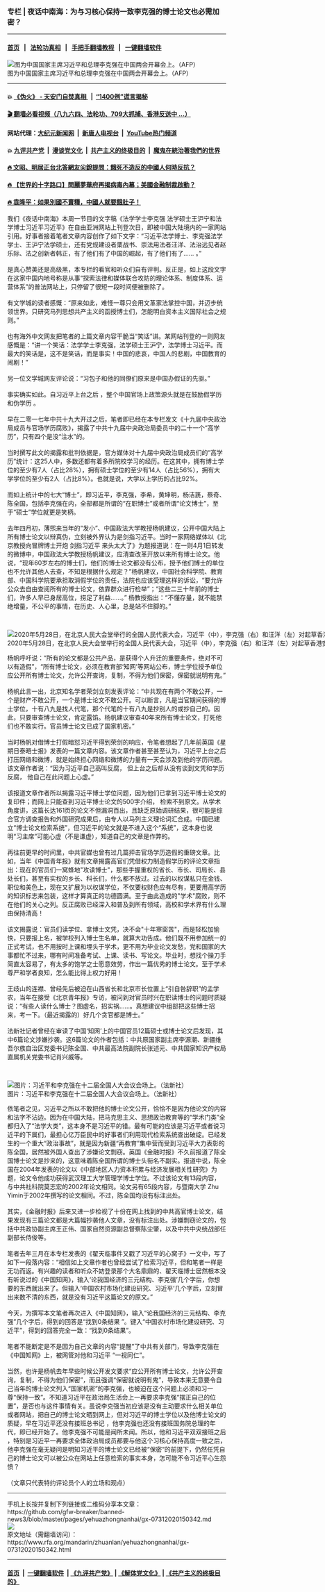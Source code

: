 ### 专栏 | 夜话中南海：为与习核心保持一致李克强的博士论文也必需加密？
------------------------

#### [首页](https://github.com/gfw-breaker/banned-news3/blob/master/README.md) &nbsp;&nbsp;|&nbsp;&nbsp; [法轮功真相](https://github.com/begood0513/basic/blob/master/README.md)  &nbsp;&nbsp;|&nbsp;&nbsp; [手把手翻墙教程](https://github.com/gfw-breaker/guides/wiki)  &nbsp;&nbsp;|&nbsp;&nbsp; [一键翻墙软件](https://github.com/gfw-breaker/nogfw/blob/master/README.md)  



<div id="headerimg">
 <img alt="图为中国国家主席习近平和总理李克强在中国两会开幕会上。（AFP）" src="https://www.rfa.org/mandarin/yataibaodao/zhengzhi/sd-03182015103027.html/000_Hkg10154183.jpg/@@images/c7159c61-4d85-488b-a2f5-c06b8115c8c6.jpeg" title="图为中国国家主席习近平和总理李克强在中国两会开幕会上。（AFP）"/>
 <div id="headerimgcontents">
  <div id="headerimgcaption">
   <span>
    图为中国国家主席习近平和总理李克强在中国两会开幕会上。（AFP）
   </span>
   <!-- zoomattribute -->
  </div>
  <!-- headerimgcaption -->
 </div>
 <!-- headerimagecontents -->
</div>

<hr/>


#### 💥 [《伪火》 - 天安门自焚真相 ](http://141.164.39.94:10000/videos/blog/weihuo.html)&nbsp; |&nbsp; [“1400例”谎言揭秘  ](http://141.164.39.94:10000/videos/blog/jiexi1400.html)

#### [ 🎬  翻墙必看视频（八九六四、法轮功、709大抓捕、香港反送中 ...）](https://github.com/gfw-breaker/links/blob/master/banned.md)

#### 网站代理：[大纪元新闻网](http://167.172.10.89:10080/gb/) &nbsp;|&nbsp; [新唐人电视台](http://167.172.10.89:8808/gb/) &nbsp;|&nbsp; [YouTube热门频道](http://158.247.203.241/youtube.html)

#### 💥 [九评共产党](http://141.164.39.94:10000/videos/res/jiuping/)&nbsp; |&nbsp; [漫谈党文化](http://141.164.39.94:10000/videos/res/mtdwh/)&nbsp; |&nbsp; [共产主义的终极目的](http://141.164.39.94:10000/videos/res/zjmd/)&nbsp; |&nbsp; [魔鬼在統治著我們的世界](http://141.164.39.94:10000/videos/res/TheSpecter/)  

#### [ 🔥  文昭、明居正台北答網友尖銳提問：餓死不造反的中國人何時反抗？](http://141.164.39.94:10000/videos/news/wenzhao-mjz.html)

#### [ 🔥  【世界的十字路口】閆麗夢華府再揭病毒內幕；美國金融制裁啟動？](http://141.164.39.94:10000/videos/news/tanghao01.html)

#### [ 🔥  袁隆平：如果別國不賣糧，中國人就要餓肚子！](http://141.164.39.94:10000/videos/news/yuan.html)

<div id="storytext">
 <div>
  <div class="slot_header">
  </div>
 </div>
 <p>
  我们《夜话中南海》本周一节目的文字稿《法学学士李克强 法学硕士王沪宁和法学博士习近平习近平》在自由亚洲网站上刊登次日，即被中国大陆境内的一家网站引用。好事者接着笔者文章内容创作了如下文字：“习近平法学博士、李克强法学学士、王沪宁法学硕士，还有党规建设者栗战书、崇法用法者汪洋、法治远见者赵乐际、法之创新者韩正，有了他们有了中国的崛起，有了他们有了…… 。”
  <br/>
  <br/>
  是真心赞美还是高级黑，本专栏的看官和听众们自有评判。反正是，如上这段文字在这家中国内地号称是从事“探索法律和媒体联合攻防的理论体系、制度体系、运营体系”的普法网站上，只停留了很短一段时间便被删除了。
  <br/>
  <br/>
  有文学城的读者感慨：“原来如此，难怪一尊只会用文革家法掌控中国，并迈步统领世界。只研究马列思想共产主义的函授博士们，怎能明白资本主义国际社会之规则。”
  <br/>
  <br/>
  也有海外中文网友把笔者的上篇文章内容干脆当“笑话”讲。某网站刊登的一则网友感慨是：“讲一个笑话：法学学士李克强，法学硕士王沪宁，法学博士习近平。而最大的笑话是，这不是笑话，而是事实！中国的悲哀，中国人的悲剧，中国教育的闹剧！”
  <br/>
  <br/>
  另一位文学城网友评论说：“习包子和他的同僚们原来是中国办假证的先驱。”
  <br/>
  <br/>
  事实确实如此。自习近平上台之后 ，整个中国官场上政策源头就是在鼓励假学历和伪学历 。
  <br/>
  <br/>
  早在二零一七年中共十九大开过之后，笔者即已经在本专栏发文《十九届中央政治局成员与官场学历腐败》，揭露了中共十九届中央政治局委员中的二十一个“高学历”，只有四个是没“注水”的。
  <br/>
  <br/>
  当时撰写此文的揭露和批判依据是，官方媒体对十九届中央政治局成员们的“高学历”统计：这25人中，多数还都有着多所院校学习的经历。在这其中，拥有博士学位的至少有7人（占比28%），拥有硕士学位的至少有14人（占比56%），拥有大学学位的至少有2人（占比8%）。也就是说，大学以上学历的占比92%。
  <br/>
  <br/>
  而如上统计中的七大“博士”，即习近平，李克强，李希，黄坤明，杨洁篪，蔡奇、陈全国，包括李克强在内，全部都是所谓的“在职博士”或者所谓“论文博士”，至于“硕士”学位就更是笑柄。
  <br/>
  <br/>
  去年四月初，薄煕来当年的“发小”、中国政法大学教授杨帆建议，公开中国大陆上所有博士论文以辩真伪，立刻被外界认为是剑指习近平。当时一家网络媒体以《北京教授向冒牌博士开炮 剑指习近平 来头太大了》为题报道说：在一则4月1日转发的微博中，中国政法大学教授杨帆建议，应清查改革开放以来所有博士论文。他说，“现年60岁左右的博士们，他们的博士论文都没有公布，授予他们博士的单位也不允许其他人去查，不知是根据什么规定？”杨帆建议，中国社会科学院、教育部、中国科学院要承担取消假学位的责任，法院也应该受理这样的诉讼，“要允许公众去自由查阅所有的博士论文，依靠群众进行检举”；“这些二三十年前的博士们，许多人早已身居高位，捞足了利益......。” 杨教授指出：“不懂存量，就不能禁绝增量，不公平的事情，在历史、人心里，总是站不住脚的。”
 </p>
 <p>
  <br/>
  <div class="image-inline captioned" style="width:1500px;">
   <div style="width:1500px;">
    <img alt="2020年5月28日，在北京人民大会堂举行的全国人民代表大会，习近平（中），李克强（右）和汪洋（左）对起草香港安全法的提案进行投票后。（法新社）" src="https://www.rfa.org/mandarin/yataibaodao/gangtai/ac-06152020071214.html/000_1SF1XF.jpg" title="2020年5月28日，在北京人民大会堂举行的全国人民代表大会，习近平（中），李克强（右）和汪洋（左）对起草香港安全法的提案进行投票后。（法新社）"/>
   </div>
   <div class="image-caption">
    <span style="width:1500px;">
     2020年5月28日，在北京人民大会堂举行的全国人民代表大会，习近平（中），李克强（右）和汪洋（左）对起草香港安全法的提案进行投票后。（法新社）
    </span>
    <span class="copyright">
    </span>
   </div>
  </div>
 </p>
 <p>
  杨帆呼吁说：“所有的论文都是公共产品，是获得个人升迁的重要条件，绝对不可以有造假”，“所有博士论文，必须在教育部‘知网’等网站公布，博士学位授予单位应公开所有博士论文，允许公开查询，复制，不得为他们保密，保密就说明有鬼。”
  <br/>
  <br/>
  杨帆此言一出，北京知名学者荣剑立刻发表评论：“中共现在有两个不敢公开，一个是财产不敢公开，一个是博士论文不敢公开。可以断言，凡是当官期间获得的博士学位，十有八九是找人代笔，那个代笔的十有八九是抄别人的或抄自己的。因此，只要审查博士论文，肯定露馅。杨帆建议审查40年来所有博士论文，打死他们也不敢实行。官员博士论文已成了国家机密。”
  <br/>
  <br/>
  当时杨帆对借博士打假暗怼习近平得到荣剑的响应，令笔者想起了几年前英国《星期日泰晤士报》发表的一篇文章内容。该文章作者甚至甚至认为，习近平上台之后打压网络和微博，就是始终担心网络和微博的力量有一天会涉及到他的学历问题。该文章作者说：“因为习近平自己高叫反腐， 但上台之后却从没有谈到文凭和学历反腐， 他自己在此问题上心虚。”
  <br/>
  <br/>
  该报道文章作者所以揭露习近平博士学位问题，因为他们已拿到习近平博士论文的复印件；而网上只能查到习近平博士论文的500字介绍， 检索不到原文。从学术角度讲，这篇长达161页的论文不但漏洞百出，且缺乏原始调研结果，很可能是综合官方调查报告和外国研究成果后，由专人以马列主义理论词汇合成。中国已建立“博士论文检索系统”，但习近平的论文就是不进入这个“系统”，这本身也说明“习主席”可能心虚（不是谦虚），知道自己的文章是作弊的。
  <br/>
  <br/>
  再往前更早的时间里，中共官媒也曾有过几篇抨击官场学历造假的重磅文章。比如，当年《中国青年报》就有文章揭露高官们凭借权力制造假学历的评论文章指出：现在的官员们一窝蜂地"攻读博士"，那些手握重权的省长、市长、司局长、县处长们，甚至有实权的乡长、科长们，什么都不放过。过去的以权谋私只在金钱、职位和美色上，现在又扩展为以权谋学位，不仅要权财色应有尽有，更要用高学历的知识标志来包装，这样才算真正的功德圆满。至于由此造成的"学术"腐败，则不在他们的关心之列。反正腐败已经深入和普及到所有领域，高校和学术界有什么理由保持清高！
  <br/>
  <br/>
  该文揭露说：官员们读学位、拿博士文凭，决不会"十年寒窗苦"，而是轻松加愉快，只要报上名，被学校列入博士生名单，就算大功告成。他们既不用参加统一的正式考试，也不用按时上课和埋头于学术，更不用为毕业论文发愁，党和国家的大事都忙不过来，哪有时间准备考试、上课、读书、写论文。毕业时，想找个操刀手简直太容易了，有太多的饱学之士愿意效劳，作出一篇优秀的博士论文。至于学术尊严和学者良知，怎么能比得上权力好用！
  <br/>
  <br/>
  王歧山的连襟、曾经先后被迫在山西省长和北京市长位置上“引自咎辞职”的孟学农，当年在接受《北京青年报》专访，被问到对官员时兴在职读博士的问题时质疑说：“有些人读什么博士？图虚名，招实祸……。真想建议中组部把这些博士招来，考一下。（最近揭露的）好几个贪官都是博士。”
  <br/>
  <br/>
  法新社记者曾经在审读了中国‘知网’上的中国官员12篇硕士或博士论文后发现，其中6篇论文涉嫌抄袭。这6篇论文的作者包括：中共原国家副主席李源潮、新疆维吾尔族自治区党委书记陈全国、中共最高法院副院长张述元、中共国家知识产权局直属机关党委书记肖兴威等。
 </p>
 <p>
  <br/>
  <div class="image-inline captioned" style="width:768px;">
   <div style="width:768px;">
    <img alt="图片：习近平和李克强在十二届全国人大会议会场上。（法新社）" src="https://www.rfa.org/mandarin/yataibaodao/meiti/vt-03062014144748.html/000_Hkg9567452.jpg" title="图片：习近平和李克强在十二届全国人大会议会场上。（法新社）"/>
   </div>
   <div class="image-caption">
    <span style="width:768px;">
     图片：习近平和李克强在十二届全国人大会议会场上。（法新社）
    </span>
    <span class="copyright">
    </span>
   </div>
  </div>
 </p>
 <p>
  依笔者之见，习近平之所以不敢把他的博士论文公开，恰恰不是因为他论文的内容和法字不沾边。因为在中国大陆，把马克思主义、思想政治教育等的“学术门类”全都归入了“法学大类”，这本身不是习近平的错。最有可能的应该是习近平或者说习近平的下属们，最担心亿万臣民中的好事者们利用现代检索系统查出破绽。已经发生的一个重大“政治事故”，就是因为新疆“再教育”集中营而受到习近平大力表彰的陈全国，居然被外国人查出了涉嫌论文剽窃。英国《金融时报》不久前报道了陈全国博士论文是抄来的，这意味着陈全国所谓的博士头衔名不副实。报道中说，陈全国在2004年发表的论文以《中部地区人力资本积累与经济发展相关性研究》为题，论文令他成功获得武汉理工大学管理学博士学位。不过该论文有13段内容，与中共社科院莫志宏的2002年论文相同。论文另有65段内容，与暨南大学 Zhu Yimin于2002年撰写的论文相同。不过，陈全国均没有标注出处。
  <br/>
  <br/>
  其实，《金融时报》后来又进一步检视了十份在网上找到的中共高官博士论文，结果发现有三篇论文都是大篇幅抄袭他人文章，没有标注出处。涉嫌剽窃论文的，包括中共政协副主席王正伟、国家自然资源副总督察陈尘肇，以及中共中央统战部任副部长侍俊等。
  <br/>
  <br/>
  笔者去年三月在本专栏发表的《翟天临事件又戳了习近平的心窝子》一文中，写了如下一段落内容：“相信如上文章作者也曾经尝试了检索习近平，但和笔者一样是无功而返。有兴趣的读者和听众不妨登录那个大名鼎鼎的、翟天临博士居然根本没有听说过的《中国知网》，输入‘论我国经济的三元结构、李克强’几个字后，你想要的东西就出来了。但输入‘中国农村市场化建设研究、习近平’几个字后，立刻冒出来数不清的东西，就是没有习近平这篇论文的原文。”
  <br/>
  <br/>
  今天，为撰写本文笔者再次进入《中国知网》，输入“论我国经济的三元结构、李克强”几个字后，得到的回答是“找到0条结果 ”。键入“中国农村市场化建设研究、习近平”，得到的回答完全一致：“找到0条结果”。
  <br/>
  <br/>
  笔者不能断定是不是因为自己文章的内容“提醒”了中共有关部门，导致李克强在《中国知网》上，被网管对他和习近平 “一视同仁”。
  <br/>
  <br/>
  当然，也许是杨帆去年早些时候公开发文要求“应公开所有博士论文，允许公开查询，复制，不得为他们保密”，而且强调“保密就说明有鬼”，导致本来无意要令自己当年的博士论文列入“国家机密”的李克强，也被迫在这个问题上必须和习一尊“保持一致”。不知道习近平在政治局生活会上一再要求李克强“摆正自己的位置”，是否也与这件事情有关。虽说李克强当初应该是没有主动要求什么相关单位或者网站，把自己的博士论文晒到网上，但对习近平的博士学位以及他博士论文的质疑，早在习近平还没有接班总书记 ，他李克强也还没有接班国务院总理的年代，即已经开始了。他李克强不可能是闻所未闻。所以，他和习近平双双接班之后 ，特别是习近平一再要求全体政治局成员都要与他这个习核心保持高度一致之后，他李克强在毫无疑问是明知习近平的博士论文已经被“保密”的前提下，仍然任凭自己的博士论文可以被公众在网站上任意检索的事实本身，怎可能不令习近平心生怨愤？
  <br/>
  <br/>
  （文章只代表特约评论员个人的立场和观点）
 </p>
</div>

<hr/>
手机上长按并复制下列链接或二维码分享本文章：<br/>
https://github.com/gfw-breaker/banned-news3/blob/master/pages/yehuazhongnanhai/gx-07312020150342.md <br/>
<a href='https://github.com/gfw-breaker/banned-news3/blob/master/pages/yehuazhongnanhai/gx-07312020150342.md'><img src='https://github.com/gfw-breaker/banned-news3/blob/master/pages/yehuazhongnanhai/gx-07312020150342.md.png'/></a> <br/>
原文地址（需翻墙访问）：https://www.rfa.org/mandarin/zhuanlan/yehuazhongnanhai/gx-07312020150342.html


------------------------
#### [首页](https://github.com/gfw-breaker/banned-news3/blob/master/README.md) &nbsp;|&nbsp; [一键翻墙软件](https://github.com/gfw-breaker/nogfw/blob/master/README.md) &nbsp;| [《九评共产党》](https://github.com/gfw-breaker/9ping.md/blob/master/README.md#九评之一评共产党是什么) | [《解体党文化》](https://github.com/gfw-breaker/jtdwh.md/blob/master/README.md) | [《共产主义的终极目的》](https://github.com/gfw-breaker/gczydzjmd.md/blob/master/README.md)


<img src='http://gfw-breaker.win/banned-news3/pages/yehuazhongnanhai/gx-07312020150342.md' width='0px' height='0px'/>